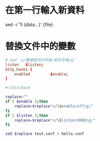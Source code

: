# 在第一行輸入新資料
sed -i '1i {data...}' {file}


# 替換文件中的變數

``` test.conf
# sed 's/要被取代的字串/新的字串/g'
listen   $listen;
http_hooks {
    enabled         $enable;
}
```

```set.sh
#!/bin/bash

replace=""
if [ $enable ];then
    replace=$replace"s/\$enable/off/g;"
fi
if [ $listen ];then
    replace=$replace"s/\$listen/8080/g;"
fi

sed $replace test.conf > hello.conf
```